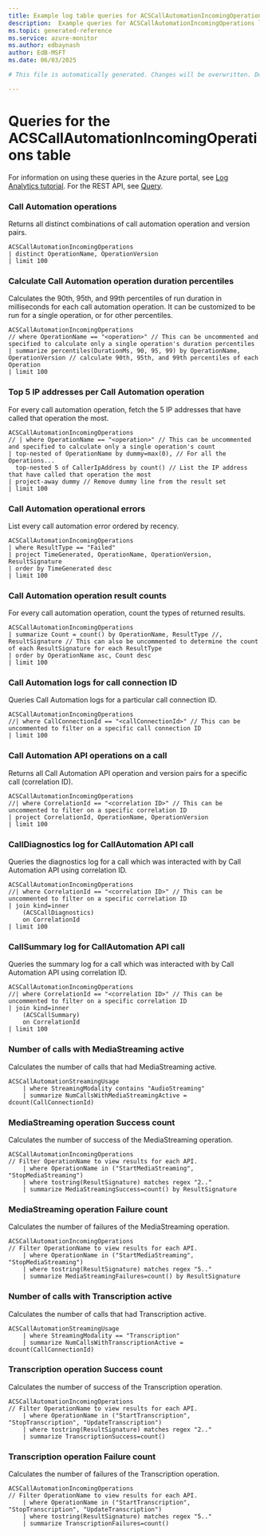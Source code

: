 ```yaml
---
title: Example log table queries for ACSCallAutomationIncomingOperations
description:  Example queries for ACSCallAutomationIncomingOperations log table
ms.topic: generated-reference
ms.service: azure-monitor
ms.author: edbaynash
author: EdB-MSFT
ms.date: 06/03/2025

# This file is automatically generated. Changes will be overwritten. Do not change this file directly. 

---
```


# Queries for the ACSCallAutomationIncomingOperations table

For information on using these queries in the Azure portal, see [Log Analytics tutorial](/azure/azure-monitor/logs/log-analytics-tutorial). For the REST API, see [Query](/azure/azure-monitor/logs/api/overview).


### Call Automation operations  


Returns all distinct combinations of call automation operation and version pairs.  

```query
ACSCallAutomationIncomingOperations
| distinct OperationName, OperationVersion 
| limit 100
```



### Calculate Call Automation operation duration percentiles  


Calculates the 90th, 95th, and 99th percentiles of run duration in milliseconds for each call automation operation. It can be customized to be run for a single operation, or for other percentiles.  

```query
ACSCallAutomationIncomingOperations
// where OperationName == "<operation>" // This can be uncommented and specified to calculate only a single operation's duration percentiles
| summarize percentiles(DurationMs, 90, 95, 99) by OperationName, OperationVersion // calculate 90th, 95th, and 99th percentiles of each Operation
| limit 100
```



### Top 5 IP addresses per Call Automation operation  


For every call automation operation, fetch the 5 IP addresses that have called that operation the most.  

```query
ACSCallAutomationIncomingOperations
// | where OperationName == "<operation>" // This can be uncommented and specified to calculate only a single operation's count
| top-nested of OperationName by dummy=max(0), // For all the Operations...
  top-nested 5 of CallerIpAddress by count() // List the IP address that have called that operation the most
| project-away dummy // Remove dummy line from the result set
| limit 100
```



### Call Automation operational errors  


List every call automation error ordered by recency.  

```query
ACSCallAutomationIncomingOperations
| where ResultType == "Failed"
| project TimeGenerated, OperationName, OperationVersion, ResultSignature
| order by TimeGenerated desc
| limit 100
```



### Call Automation operation result counts  


For every call automation operation, count the types of returned results.  

```query
ACSCallAutomationIncomingOperations
| summarize Count = count() by OperationName, ResultType //, ResultSignature // This can also be uncommented to determine the count of each ResultSignature for each ResultType 
| order by OperationName asc, Count desc
| limit 100
```



### Call Automation logs for call connection ID  


Queries Call Automation logs for a particular call connection ID.  

```query
ACSCallAutomationIncomingOperations
//| where CallConnectionId == "<callConnectionId>" // This can be uncommented to filter on a specific call connection ID
| limit 100

```



### Call Automation API operations on a call  


Returns all Call Automation API operation and version pairs for a specific call (correlation ID).  

```query
ACSCallAutomationIncomingOperations
//| where CorrelationId == "<correlation ID>" // This can be uncommented to filter on a specific correlation ID
| project CorrelationId, OperationName, OperationVersion
| limit 100
```



### CallDiagnostics log for CallAutomation API call  


Queries the diagnostics log for a call which was interacted with by Call Automation API using correlation ID.  

```query
ACSCallAutomationIncomingOperations 
//| where CorrelationId == "<correlation ID>" // This can be uncommented to filter on a specific correlation ID
| join kind=inner
    (ACSCallDiagnostics)
    on CorrelationId
| limit 100

```



### CallSummary log for CallAutomation API call  


Queries the summary log for a call which was interacted with by Call Automation API using correlation ID.  

```query
ACSCallAutomationIncomingOperations 
//| where CorrelationId == "<correlation ID>" // This can be uncommented to filter on a specific correlation ID
| join kind=inner
    (ACSCallSummary)
    on CorrelationId
| limit 100

```



### Number of calls with MediaStreaming active  


Calculates the number of calls that had MediaStreaming active.  

```query
ACSCallAutomationStreamingUsage 
    | where StreamingModality contains "AudioStreaming" 
    | summarize NumCallsWithMediaStreamingActive = dcount(CallConnectionId) 
```



### MediaStreaming operation Success count  


Calculates the number of success of the MediaStreaming operation.  

```query
ACSCallAutomationIncomingOperations
// Filter OperationName to view results for each API. 
    | where OperationName in ("StartMediaStreaming", "StopMediaStreaming")
    | where tostring(ResultSignature) matches regex "2.."
    | summarize MediaStreamingSuccess=count() by ResultSignature
```



### MediaStreaming operation Failure count  


Calculates the number of failures of the MediaStreaming operation.  

```query
ACSCallAutomationIncomingOperations 
// Filter OperationName to view results for each API.
    | where OperationName in ("StartMediaStreaming", "StopMediaStreaming")
    | where tostring(ResultSignature) matches regex "5.."
    | summarize MediaStreamingFailures=count() by ResultSignature
```



### Number of calls with Transcription active  


Calculates the number of calls that had Transcription active.  

```query
ACSCallAutomationStreamingUsage 
    | where StreamingModality == "Transcription" 
    | summarize NumCallsWithTranscriptionActive = dcount(CallConnectionId)
```



### Transcription operation Success count  


Calculates the number of success of the Transcription operation.  

```query
ACSCallAutomationIncomingOperations
// Filter OperationName to view results for each API.
    | where OperationName in ("StartTranscription", "StopTranscription", "UpdateTranscription")
    | where tostring(ResultSignature) matches regex "2.."
    | summarize TranscriptionSuccess=count()
```



### Transcription operation Failure count  


Calculates the number of failures of the Transcription operation.  

```query
ACSCallAutomationIncomingOperations 
// Filter OperationName to view results for each API.
    | where OperationName in ("StartTranscription", "StopTranscription", "UpdateTranscription")
    | where tostring(ResultSignature) matches regex "5.."
    | summarize TranscriptionFailures=count()
```

